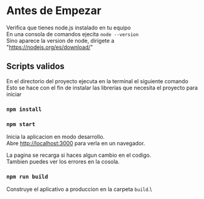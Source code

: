 # Antes de Empezar

Verifica que tienes node.js instalado en tu equipo\
En una consola de comandos ejecita `node --version`\
Sino aparece la version de node, dirigete a "https://nodejs.org/es/download/"


## Scripts validos

En el directorio del proyecto ejecuta en la terminal el siguiente comando\
Esto se hace con el fin de instalar las librerias que necesita el proyecto para iniciar

### `npm install`

### `npm start`

Inicia la aplicacion en modo desarrollo.\
Abre [http://localhost:3000](http://localhost:3000) para verla en un navegador.

La pagina se recarga si haces algun cambio en el codigo.\
Tambien puedes ver los errores en la cosola.

### `npm run build`

Construye el aplicativo a produccion en la carpeta `build`.\
